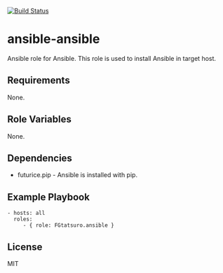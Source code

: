 [![Build Status](https://travis-ci.org/FGtatsuro/ansible-ansible.svg?branch=master)](https://travis-ci.org/FGtatsuro/ansible-ansible)

ansible-ansible
===============

Ansible role for Ansible. This role is used to install Ansible in target
host.

Requirements
------------

None.

Role Variables
--------------

None.

Dependencies
------------

-   futurice.pip - Ansible is installed with pip.

Example Playbook
----------------

    - hosts: all
      roles:
         - { role: FGtatsuro.ansible }

License
-------

MIT
